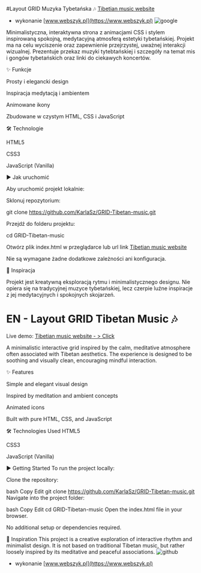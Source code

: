 #Layout GRID Muzyka Tybetańska 🎶
[Tibetian music website](https://webszyk.github.io/GRID-Tibetan-music/index)
- wykonanie [www.webszyk.pl](https://www.webszyk.pl)
![google](https://github.com/user-attachments/assets/71eaf6f8-105e-41b3-bb43-2a21c8b6fe15)



Minimalistyczna, interaktywna strona z animacjami CSS i stylem inspirowaną spokojną, medytacyjną atmosferą estetyki tybetańskiej. Projekt ma na celu wyciszenie oraz zapewnienie przejrzystej, uważnej interakcji wizualnej. Prezentuje przekaz muzyki tytebtańskiej i szczegóły na temat mis i gongów tybetańskich oraz linki do ciekawych koncertów. 

✨ Funkcje

Prosty i elegancki design

Inspiracja medytacją i ambientem

Animowane ikony

Zbudowane w czystym HTML, CSS i JavaScript

🛠 Technologie

HTML5

CSS3

JavaScript (Vanilla)

▶️ Jak uruchomić

Aby uruchomić projekt lokalnie:

Sklonuj repozytorium:

git clone https://github.com/KarlaSz/GRID-Tibetan-music.git

Przejdź do folderu projektu:

cd GRID-Tibetan-music

Otwórz plik index.html w przeglądarce
lub url link [Tibetian music website](https://karlasz.github.io/GRID-Tibetan-music/index)

Nie są wymagane żadne dodatkowe zależności ani konfiguracja.

🧘 Inspiracja

Projekt jest kreatywną eksploracją rytmu i minimalistycznego designu. Nie opiera się na tradycyjnej muzyce tybetańskiej, lecz czerpie luźne inspiracje z jej medytacyjnych i spokojnych skojarzeń.



# EN - Layout GRID Tibetan Music 🎶
Live demo: 
[Tibetian music website - > Click](https://karlasz.github.io/GRID-Tibetan-music/index)


A minimalistic interactive grid inspired by the calm, meditative atmosphere often associated with Tibetan aesthetics. The experience is designed to be soothing and visually clean, encouraging mindful interaction.

✨ Features

Simple and elegant visual design

Inspired by meditation and ambient concepts

Animated icons

Built with pure HTML, CSS, and JavaScript

🛠 Technologies Used
HTML5

CSS3

JavaScript (Vanilla)

▶️ Getting Started
To run the project locally:

Clone the repository:

bash
Copy
Edit
git clone https://github.com/KarlaSz/GRID-Tibetan-music.git
Navigate into the project folder:

bash
Copy
Edit
cd GRID-Tibetan-music
Open the index.html file in your browser.

No additional setup or dependencies required.

🧘 Inspiration
This project is a creative exploration of interactive rhythm and minimalist design. It is not based on traditional Tibetan music, but rather loosely inspired by its meditative and peaceful associations.
![github](https://github.com/user-attachments/assets/fc46a4fa-d3f5-4ede-9360-125360f71e0b)

- wykonanie [www.webszyk.pl](https://www.webszyk.pl)
